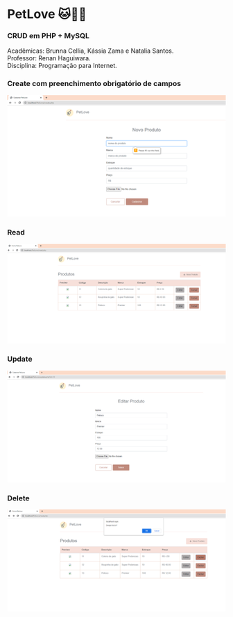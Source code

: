 # PetLove 🐱🐶🐬
### CRUD em PHP + MySQL

Acadêmicas: Brunna Cellia, Kássia Zama e Natalia Santos. <br>
Professor: Renan Haguiwara. <br>
Disciplina: Programação para Internet. <br> 

### Create com preenchimento obrigatório de campos
<img src="https://github.com/bzelia/PetLove/blob/main/demonstracao/create.png">

### Read 
<img src="https://github.com/bzelia/PetLove/blob/main/demonstracao/read.PNG">

### Update
<img src="https://github.com/bzelia/PetLove/blob/main/demonstracao/update.PNG">

### Delete
<img src="https://github.com/bzelia/PetLove/blob/main/demonstracao/delete.PNG"> 
